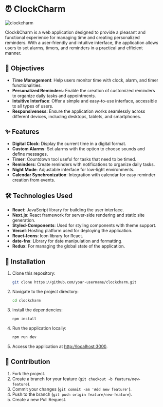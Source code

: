 
# ⏰ ClockCharm

![clockcharm](https://github.com/user-attachments/assets/96050efa-0258-4b5c-b1fd-f5d755b426cf)

Clock&Charm is a web application designed to provide a pleasant and functional experience for managing time and creating personalized reminders. With a user-friendly and intuitive interface, the application allows users to set alarms, timers, and reminders in a practical and efficient manner.

## 🎯 Objectives

- **Time Management**: Help users monitor time with clock, alarm, and timer functionalities.
- **Personalized Reminders**: Enable the creation of customized reminders to organize daily tasks and appointments.
- **Intuitive Interface**: Offer a simple and easy-to-use interface, accessible to all types of users.
- **Responsiveness**: Ensure the application works seamlessly across different devices, including desktops, tablets, and smartphones.

## ✨ Features

- **Digital Clock**: Display the current time in a digital format.
- **Custom Alarms**: Set alarms with the option to choose sounds and define messages.
- **Timer**: Countdown tool useful for tasks that need to be timed.
- **Reminders**: Create reminders with notifications to organize daily tasks.
- **Night Mode**: Adjustable interface for low-light environments.
- **Calendar Synchronization**: Integration with calendar for easy reminder creation from events.

## 🛠️ Technologies Used

- **React**: JavaScript library for building the user interface.
- **Next.js**: React framework for server-side rendering and static site generation.
- **Styled-Components**: Used for styling components with theme support.
- **Vercel**: Hosting platform used for deploying the application.
- **React-Icons**: Icon library for React.
- **date-fns**: Library for date manipulation and formatting.
- **Redux**: For managing the global state of the application.

## 🚀 Installation

1. Clone this repository:

   ```bash
   git clone https://github.com/your-username/clockcharm.git
   ```

2. Navigate to the project directory:

   ```bash
   cd clockcharm
   ```

3. Install the dependencies:

   ```bash
   npm install
   ```

4. Run the application locally:

   ```bash
   npm run dev
   ```

5. Access the application at [http://localhost:3000](http://localhost:3000).

## 🤝 Contribution

1. Fork the project.
2. Create a branch for your feature (`git checkout -b feature/new-feature`).
3. Commit your changes (`git commit -am 'Add new feature'`).
4. Push to the branch (`git push origin feature/new-feature`).
5. Create a new Pull Request.

